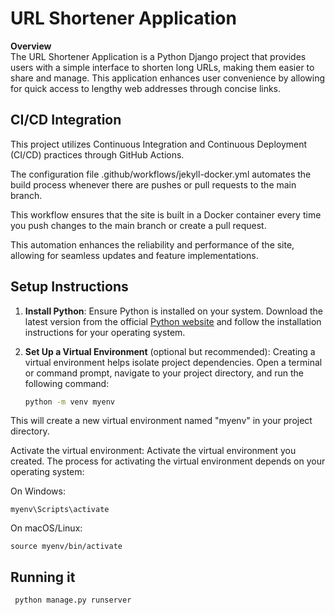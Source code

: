 # URL Shortener Application

**Overview**  
The URL Shortener Application is a Python Django project that provides users with a simple interface to shorten long URLs, making them easier to share and manage. This application enhances user convenience by allowing for quick access to lengthy web addresses through concise links.

## CI/CD Integration


   This project utilizes Continuous Integration and Continuous Deployment (CI/CD) practices through GitHub Actions. 

   The configuration file .github/workflows/jekyll-docker.yml automates the build process whenever there are pushes or pull requests to the main branch.

   This workflow ensures that the site is built in a Docker container every time you push changes to the main branch or create a pull request. 

   This automation enhances the reliability and performance of the site, allowing for seamless updates and feature implementations.


## Setup Instructions

1. **Install Python**: Ensure Python is installed on your system. Download the latest version from the official [Python website](https://www.python.org) and follow the installation instructions for your operating system.

2. **Set Up a Virtual Environment** (optional but recommended): Creating a virtual environment helps isolate project dependencies. Open a terminal or command prompt, navigate to your project directory, and run the following command:

   ```bash
   python -m venv myenv
   

This will create a new virtual environment named "myenv" in your project directory.

Activate the virtual environment: Activate the virtual environment you created. The process for activating the virtual environment depends on your operating system:

On Windows:


    myenv\Scripts\activate
    
 On macOS/Linux:
    
    source myenv/bin/activate
    
## Running it 

     python manage.py runserver

